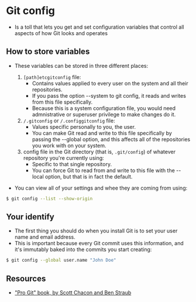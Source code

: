 # Git config

- Is a toll that lets you get and set configuration variables that control all aspects of how Git looks and operates

## How to store variables

- These variables can be stored in three different places:

  1. `[path]etcgitconfig` file:
     - Contains values applied to every user on the system and all their repositories.
     - If you pass the option --system to git config, it reads and writes from this file specifically.
     - Because this is a system configuration file, you would need admnistrative or superuser privilege to make changes do it.
  1. `/.gitconfig` or `/.configgitconfig` file:
     - Values specific personally to you, the user.
     - You can make Git read and write to this file specifically by passing the --global option, and this affects all of the repositories you work with on your system.
  1. config file in the Git directory (that is, `.git/config`) of whatever repository you're currently using:
     - Specific to that single repository.
     - You can force Git to read from and write to this file with the --local option, but that is in fact the default.

- You can view all of your settings and whee they are coming from using:

```zsh
$ git config --list --show-origin
```

## Your identify

- The first thing you should do when you install Git is to set your user name and email address.
- This is important because every Git commit uses this information, and it's immutably baked into the commits you start creating:

```zsh
$ git config --global user.name "John Doe"
```

## Resources

- ["Pro Git" book, by Scott Chacon and Ben Straub](https://git-scm.com/book/en/v2)
